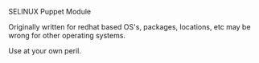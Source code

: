 SELINUX Puppet Module

Originally written for redhat based OS's, packages, locations, etc may be wrong
for other operating systems.

  Use at your own peril.


